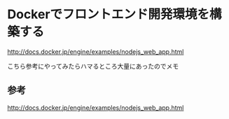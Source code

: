 # Dockerでフロントエンド開発環境を構築する

http://docs.docker.jp/engine/examples/nodejs_web_app.html

こちら参考にやってみたらハマるところ大量にあったのでメモ


## 参考

http://docs.docker.jp/engine/examples/nodejs_web_app.html
